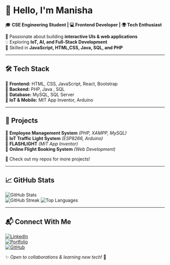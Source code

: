 # 👋 Hello, I'm Manisha 
🎓 **CSE Engineering Student | 💻 Frontend Developer | 🌍 Tech Enthusiast**  

🚀 Passionate about building **interactive UIs & web applications**  
💡 Exploring **IoT, AI, and Full-Stack Development**  
📌 Skilled in **JavaScript, HTML,CSS, Java, SQL, and PHP**  

---

## 🛠 Tech Stack  
🔹 **Frontend:** HTML, CSS, JavaScript, React, Bootstrap  
🔹 **Backend:** PHP, Java , SQL  
🔹 **Database:** MySQL, SQL Server  
🔹 **IoT & Mobile:** MIT App Inventor, Arduino

---

## 🚀 Projects  
🔸 **Employee Management System** _(PHP, XAMPP, MySQL)_  
🔸 **IoT Traffic Light System** _(ESP8266, Arduino)_  
🔸 **FLASHLIGHT** _(MIT App Inventor)_  
🔸 **Online Flight Booking System** _(Web Development)_  

📌 Check out my repos for more projects!  

---

## 📈 GitHub Stats  
![GitHub Stats](https://github-readme-stats.vercel.app/api?username=Manisha6435&show_icons=true&theme=tokyonight)  
![GitHub Streak](https://github-readme-streak-stats.herokuapp.com/?user=Manisha6435&theme=tokyonight)
![Top Languages](https://github-readme-stats.vercel.app/api/top-langs/?username=Manisha6435&layout=compact&theme=tokyonight)  

---

## 📬 Connect With Me  
[![LinkedIn](https://img.shields.io/badge/LinkedIn-Connect-blue?style=flat&logo=linkedin)](https://www.linkedin.com/in/manisha-devadiga-008938257/)  
[![Portfolio](https://img.shields.io/badge/Portfolio-Visit-green?style=flat&logo=google-chrome)](your_portfolio_url)  
[![GitHub](https://img.shields.io/badge/GitHub-Follow-black?style=flat&logo=github)](https://github.com/Manisha6435)  

✨ _Open to collaborations & learning new tech!_ 🚀
